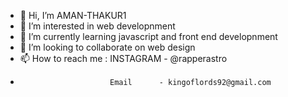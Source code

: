 - 👋 Hi, I’m AMAN-THAKUR1
- 👀 I’m interested in web developnment
- 🌱 I’m currently learning javascript and front end developnment
- 💞️ I’m looking to collaborate on web design
- 📫 How to reach me  :   INSTAGRAM - @rapperastro
-                         Email      - kingoflords92@gmail.com

<!---
AMAN-THAKUR1/AMAN-THAKUR1 is a ✨ special ✨ repository because its `README.md` (this file) appears on your GitHub profile.
You can click the Preview link to take a look at your changes.
--->
